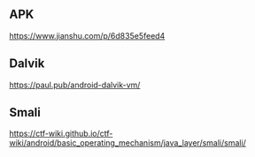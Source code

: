 ## APK
https://www.jianshu.com/p/6d835e5feed4

## Dalvik
https://paul.pub/android-dalvik-vm/

## Smali
https://ctf-wiki.github.io/ctf-wiki/android/basic_operating_mechanism/java_layer/smali/smali/